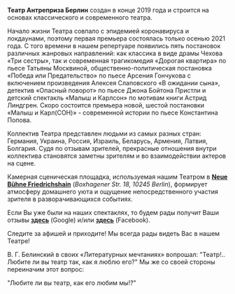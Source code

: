 <b class="big-font">Театр Антреприза Берлин</b> создан в конце 2019 года и строится на основах классического и современного театра.

Начало жизни Театра совпало с эпидемией коронавируса и локдаунами, поэтому первая премьера состоялась только осенью 2021 года. С того времени в нашем репертуаре появились пять постановок различных жанровых направлений: как классика в виде драмы Чехова «Три сестры», так и современная трагикомедия «Дорогая квартира» по пьесе Татьяны Москвиной, общественно-политическая постановка «Победа или Предательство» по пьесе Арсения Гончукова с включением произведения Алексея Слаповского «В ожидании сына», детектив «Опасный поворот» по пьесе Джона Бойтона Пристли и детский спектакль «Малыш и Карлсон» по мотивам книги Астрид Линдгрен. Скоро состоится премьера новой, шестой постановки «Малыш и Карл(СОН)» - современной истории по пьесе Константина Попова.

Коллектив Театра представлен людьми из самых разных стран: Германия, Украина, Россия, Израиль, Беларусь, Армения, Латвия, Болгария. Судя по отзывам зрителей, прекрасные отношения внутри коллектива становятся заметны зрителям и во взаимодействии актеров на сцене.

Камерная сценическая площадка, используемая нашим Театром в <b><a href="https://www.neue-buehne-friedrichshain.de" target="_blank"	rel="noopener external">Neue Bühne Friedrichshain</a></b> (<i>Boxhagener Str. 18, 10245 Berlin</i>), формирует атмосферу домашнего уюта и ощущение непосредственного участия зрителя в разворачивающихся событиях.

Если Вы уже были на наших спектаклях, то будем рады получит Ваши отзывы <b><a href="https://g.page/r/CXSamsbDK3NlEBI/review" target="_blank"	rel="noopener external">здесь</a></b> (Google) и/или <b><a href=" https://www.facebook.com/AntreprizaBerlin/reviews" target="_blank"	rel="noopener external">здесь</a></b> (Facebook).

Следите за афишей и приходите! Мы всегда рады видеть Вас в нашем Театре!

В. Г. Белинский в своих «Литературных мечтаниях» вопрошал: "Театр!.. Любите ли вы театр так, как я люблю его?" Мы же со своей стороны переиначим этот вопрос:

<div class="motto">"Любите ли вы театр, как его любим мы!?"</div>
